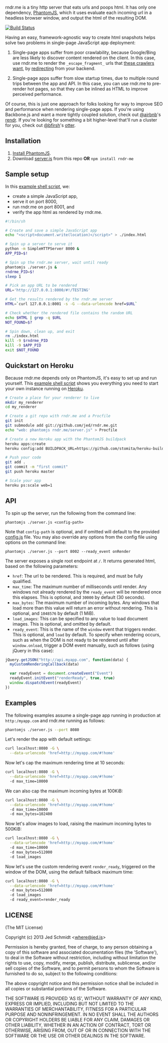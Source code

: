 rndr.me is a tiny http server that eats urls and poops html. It has only one dependency, [PhantomJS](http://phantomjs.org), which it uses evaluate each incoming url in a headless browser window, and output the html of the resulting DOM.

[![Build Status](https://travis-ci.org/jed/rndr.me.png?branch=master)](https://travis-ci.org/jed/rndr.me)

Having an easy, framework-agnostic way to create html snapshots helps solve two problems in single-page JavaScript app deployment:

1. Single-page apps suffer from poor crawlability, because Google/Bing are less likely to discover content rendered on the client. In this case, use rndr.me to render the `_escape_fragment_` urls that [these crawlers want](https://developers.google.com/webmasters/ajax-crawling/), by [redirecting](https://developers.google.com/webmasters/ajax-crawling/docs/faq#redirects) from your backend.

2. Single-page apps suffer from slow startup times, due to multiple round trips between the app and API. In this case, you can use rndr.me to pre-render hot pages, so that they can be inlined as HTML to improve perceived performance.

Of course, this is just one approach for folks looking for way to improve SEO and performance when rendering single-page apps. If you're using Backbone.js and want a more tightly coupled solution, check out [@airbnb](https://github.com/airbnb)'s [rendr](https://github.com/airbnb/rendr). If you're looking for something a bit higher-level that'll run a cluster for you, check out [@bfirsh](https://github.com/bfirsh)'s [otter](https://github.com/bfirsh/otter).

Installation
------------

1. [Install PhantomJS](http://phantomjs.org/download.html).
2. Download [server.js](https://github.com/jed/rndr.me/blob/master/server.js) from this repo **OR** `npm install rndr-me`

Sample setup
------------

In this [example shell script](https://github.com/jed/rndr.me/blob/master/test.sh), we:

- create a simple JavaScript app,
- serve it on port 8000,
- run rndr.me on port 8001, and
- verify the app html as rendered by rndr.me.

```bash
#!/bin/sh

# Create and save a simple JavaScript app
echo "<script>document.write(location)</script>" > ./index.html

# Spin up a server to serve it
python -m SimpleHTTPServer 8000 &
APP_PID=$!

# Spin up the rndr.me server, wait until ready
phantomjs ./server.js &
rndrme_PID=$!
sleep 1

# Pick an app URL to be rendered
URL='http://127.0.0.1:8000/#!/TESTING'

# Get the results rendered by the rndr.me server
HTML=`curl 127.0.0.1:8001 -s -G --data-urlencode href=$URL`

# Check whether the rendered file contains the random URL
echo $HTML | grep -q $URL
NOT_FOUND=$?

# Spin down, clean up, and exit
rm ./index.html
kill -9 $rndrme_PID
kill -9 $APP_PID
exit $NOT_FOUND
```

Quickstart on Heroku
--------------------

Because rndr.me depends only on PhantomJS, it's easy to set up and run yourself. This [example shell script](https://github.com/jed/rndr.me/blob/master/heroku.sh) shows you everything you need to start your own instance running on [Heroku](https://www.heroku.com).

```bash
# Create a place for your renderer to live
mkdir my_renderer
cd my_renderer

# Create a git repo with rndr.me and a Procfile
git init
git submodule add git://github.com/jed/rndr.me.git
echo "web: phantomjs rndr.me/server.js" > Procfile

# Create a new Heroku app with the PhantomJS buildpack
heroku apps:create
heroku config:add BUILDPACK_URL=https://github.com/stomita/heroku-buildpack-phantomjs.git

# Push your code
git add .
git commit -m "first commit"
git push heroku master

# Scale your app
heroku ps:scale web=1
```

API
---

To spin up the server, run the following from the command line:

    phantomjs ./server.js <config-path>

Note that `config-path` is optional, and if omitted will default to the provided [config.js](https://github.com/jed/rndr.me/blob/master/config.js) file. You may also override any options from the config file using options on the command line:

    phantomjs ./server.js --port 8002 --ready_event onRender

The server exposes a single root endpoint at `/`. It returns generated html, based on the following parameters:

- `href`: The url to be rendered. This is required, and must be fully qualified.
- `max_time`: The maximum number of milliseconds until render. Any windows not already rendered by the `ready_event` will be rendered once this elapses. This is optional, and `30000` by default (30 seconds).
- `max_bytes`: The maximum number of incoming bytes. Any windows that load more than this value will return an error without rendering. This is optional, and `1048576` by default (1 MiB).
- `load_images`: This can be specified to any value to load document images. This is optional, and omitted by default.
- `ready_event`: This is the name of the `window` event that triggers render. This is optional, and `load` by default. To specify when rendering occurs, such as when the DOM is not ready to be rendered until after `window.onload`, trigger a DOM event manually, such as follows (using jQuery in this case):

```javascript
jQuery.getJSON("http://api.myapp.com", function(data) {
  myCustomRenderingCallback(data)

  var readyEvent = document.createEvent("Event")
  readyEvent.initEvent("renderReady", true, true)
  window.dispatchEvent(readyEvent)
})
```

Examples
--------

The following examples assume a single-page app running in production at `http:/myapp.com` and rndr.me running as follows:

```bash
phantomjs ./server.js --port 8080
```

Let's render the app with default settings:

```bash
curl localhost:8080 -G \
  --data-urlencode 'href=http://myapp.com/#!home'
```

Now let's cap the maximum rendering time at 10 seconds:

```bash
curl localhost:8080 -G \
  --data-urlencode 'href=http://myapp.com/#!home'
  -d max_time=10000
```

We can also cap the maximum incoming bytes at 100KiB:

```bash
curl localhost:8080 -G \
  --data-urlencode 'href=http://myapp.com/#!home'
  -d max_time=10000
  -d max_bytes=102400
```

Now let's allow images to load, raising the maximum incoming bytes to 500KiB:

```bash
curl localhost:8080 -G \
  --data-urlencode 'href=http://myapp.com/#!home'
  -d max_time=10000
  -d max_bytes=512000
  -d load_images
```

Now let's use the custom rendering event `render_ready`, triggered on the window of the DOM, using the default fallback maximum time:

```bash
curl localhost:8080 -G \
  --data-urlencode 'href=http://myapp.com/#!home'
  -d max_bytes=512000
  -d load_images
  -d ready_event=render_ready
```

LICENSE
-------

(The MIT License)

Copyright (c) 2013 Jed Schmidt &lt;where@jed.is&gt;

Permission is hereby granted, free of charge, to any person obtaining
a copy of this software and associated documentation files (the
'Software'), to deal in the Software without restriction, including
without limitation the rights to use, copy, modify, merge, publish,
distribute, sublicense, and/or sell copies of the Software, and to
permit persons to whom the Software is furnished to do so, subject to
the following conditions:

The above copyright notice and this permission notice shall be
included in all copies or substantial portions of the Software.

THE SOFTWARE IS PROVIDED 'AS IS', WITHOUT WARRANTY OF ANY KIND,
EXPRESS OR IMPLIED, INCLUDING BUT NOT LIMITED TO THE WARRANTIES OF
MERCHANTABILITY, FITNESS FOR A PARTICULAR PURPOSE AND NONINFRINGEMENT.
IN NO EVENT SHALL THE AUTHORS OR COPYRIGHT HOLDERS BE LIABLE FOR ANY
CLAIM, DAMAGES OR OTHER LIABILITY, WHETHER IN AN ACTION OF CONTRACT,
TORT OR OTHERWISE, ARISING FROM, OUT OF OR IN CONNECTION WITH THE
SOFTWARE OR THE USE OR OTHER DEALINGS IN THE SOFTWARE.
